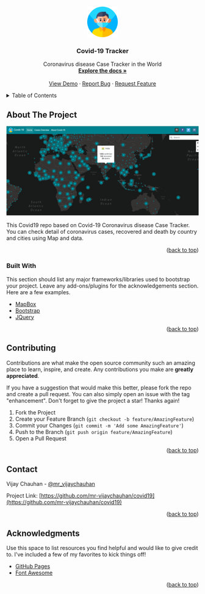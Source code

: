 <div id="top"></div>

<!-- PROJECT LOGO -->
<br />
<div align="center">
  <a href="https://github.com/mr-vijaychauhan/covid19">
    <img src="img/android-icon-96x96.png" alt="Logo" width="80" height="80">
  </a>

  <h3 align="center">Covid-19 Tracker</h3>

  <p align="center">
   Coronavirus disease Case Tracker in the World 
    <br />
    <a href="https://github.com/mr-vijaychauhan/covid19"><strong>Explore the docs »</strong></a>
    <br />
    <br />
    <a href="https://mr-vijaychauhan.github.io/covid19/">View Demo</a>
    ·
    <a href="https://github.com/mr-vijaychauhan/covid19/issues">Report Bug</a>
    ·
    <a href="https://github.com/mr-vijaychauhan/covid19/issues">Request Feature</a>
  </p>
</div>



<!-- TABLE OF CONTENTS -->
<details>
  <summary>Table of Contents</summary>
  <ol>
    <li>
      <a href="#about-the-project">About The Project</a>
      <ul>
        <li><a href="#built-with">Built With</a></li>
      </ul>
    </li>
    <li><a href="#contributing">Contributing</a></li>
    <li><a href="#contact">Contact</a></li>
    <li><a href="#acknowledgments">Acknowledgments</a></li>
  </ol>
</details>



<!-- ABOUT THE PROJECT -->
## About The Project

[![Product Name Screen Shot][product-screenshot]](https://mr-vijaychauhan.github.io/covid19/)



This Covid19 repo based on Covid-19 Coronavirus disease Case Tracker. You can check detail of coronavirus cases, recovered and death by country and cities using Map and data.

<p align="right">(<a href="#top">back to top</a>)</p>



### Built With

This section should list any major frameworks/libraries used to bootstrap your project. Leave any add-ons/plugins for the acknowledgements section. Here are a few examples.

* [MapBox](https://www.mapbox.com/)
* [Bootstrap](https://getbootstrap.com)
* [JQuery](https://jquery.com)

<p align="right">(<a href="#top">back to top</a>)</p>

<!-- CONTRIBUTING -->
## Contributing

Contributions are what make the open source community such an amazing place to learn, inspire, and create. Any contributions you make are **greatly appreciated**.

If you have a suggestion that would make this better, please fork the repo and create a pull request. You can also simply open an issue with the tag "enhancement".
Don't forget to give the project a star! Thanks again!

1. Fork the Project
2. Create your Feature Branch (`git checkout -b feature/AmazingFeature`)
3. Commit your Changes (`git commit -m 'Add some AmazingFeature'`)
4. Push to the Branch (`git push origin feature/AmazingFeature`)
5. Open a Pull Request

<p align="right">(<a href="#top">back to top</a>)</p>

<!-- CONTACT -->
## Contact
Vijay Chauhan - [@mr_vijaychauhan](https://twitter.com/mr_vijaychauhan)

Project Link: [https://github.com/mr-vijaychauhan/covid19](https://github.com/mr-vijaychauhan/covid19)

<p align="right">(<a href="#top">back to top</a>)</p>



<!-- ACKNOWLEDGMENTS -->
## Acknowledgments

Use this space to list resources you find helpful and would like to give credit to. I've included a few of my favorites to kick things off!

* [GitHub Pages](https://pages.github.com)
* [Font Awesome](https://fontawesome.com)

<p align="right">(<a href="#top">back to top</a>)</p>


[product-screenshot]: img/screenshot/screenshot.png
